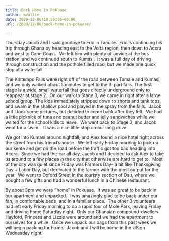 ```yaml
---
title: Back Home in Pokuase
author: mvaltie
date: 2009-12-06T10:56:06+00:00
url: /2009/12/06/back-home-in-pokuase/

---
```

Thursday Jacob and I said goodbye to Eric in Tamale.  Eric is continuing his trip through Ghana by heading east to the Volta region, then down to Accra and west to Cape Coast.  We left him with plenty of advice at the bus station, and we continued south to Kumasi.  It was a full day of driving through construction and the pothole filled road, but we made one quick stop at a waterfall.

The Kintempo Falls were right off of the road between Tamale and Kumasi, and we only walked about 5 minutes to get to the 3-part falls. The first stage is a wide, small waterfall that goes directly underground only to reappear at stage 2.  On our walk to Stage 3, we came in right after a large school group. The kids immediately stripped down to shorts and tank tops and swam in the shallow pool and played in the spray from the falls.  Jacob and I took some pictures, but decided to come back after they left.  We had a little picknick of tuna and peanut butter and jelly sandwiches while we waited for the school kids to leave.  We went back to Stage 3, and Jacob went for a swim.   It was a nice little stop on our long drive.

We got into Kumasi around nightfall, and Alex found a nice hotel right across the street from his friend’s house.  We left early Friday morning to pick up our kente and get on the road before the traffic got too bad heading into Accra.  Since we had the car all day, Jacob and I decided to ask Alex to take us around to a few places in the city that otherwise are hard to get to.  Most of the city was quiet since Friday was Farmers Day- a bit like Thanksgiving Day + Labor Day, but dedicated to the farmer with the most output for the year.  We went to Oxford Street in the touristy section of Osu, where we bought a few gifts and had a wonderful lunch in a Chinese restaurant.

By about 3pm we were “home” in Pokuase.  It was so great to be back in our apartment and unpacked.  I was amazingly glad to be back under our fan, in comfortable beds, and in a familiar place.  The other 3 volunteers had left early Friday morning to do a rapid tour of Mole Park, leaving Friday and driving home Saturday night.  Only our Ghanaian compound-dwellers Hayford, Princess and Lizzie were around and we had the apartment to ourselves for a while.  Once we unpack our bags from this past week we will begin packing for home.  Jacob and I will be home in the US on Wednesday night!